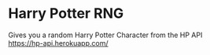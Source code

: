 # Harry Potter RNG


Gives you a random Harry Potter Character from the HP API  
<https://hp-api.herokuapp.com/>